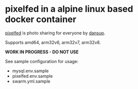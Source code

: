# pixelfed in a alpine linux based docker container

[pixelfed](https://github.com/pixelfed/pixelfed) is photo sharing for everyone by [dansup](https://github.com/dansup).

Supports amd64, arm32v6, arm32v7, arm32v8.

**WORK IN PROGRESS - DO NOT USE**

See sample configuration for usage:
  - mysql.env.sample
  - pixelfed.env.sample
  - swarm.yml.sample
